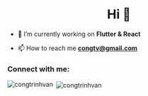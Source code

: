 <h1 align="center">Hi 👋</h1>

- 🌱 I’m currently working on **Flutter & React**

- 📫 How to reach me **congtv@gmail.com**

<h3 align="left">Connect with me:</h3>

<p><img align="left" src="https://github-readme-stats.vercel.app/api/top-langs?username=congtrinhvan&show_icons=true&locale=en&layout=compact&langs_count=10" alt="congtrinhvan" /></p>

<p>&nbsp;<img align="center" src="https://github-readme-stats.vercel.app/api?username=congtrinhvan&show_icons=true&locale=en&count_private=true&include_all_commits=true" alt="congtrinhvan" /></p>
